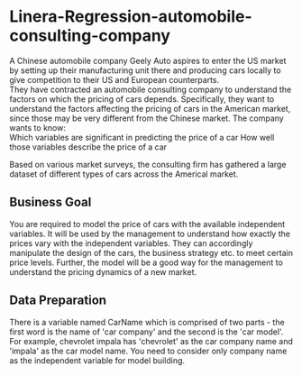# Linera-Regression-automobile-consulting-company
A Chinese automobile company Geely Auto aspires to enter the US market by setting up their manufacturing unit there and producing cars locally to give competition to their US and European counterparts.      
They have contracted an automobile consulting company to understand the factors on which the pricing of cars depends. Specifically, they want to understand the factors affecting the pricing of cars in the American market, since those may be very different from the Chinese market. 
The company wants to know:  
    Which variables are significant in predicting the price of a car 
    How well those variables describe the price of a car 

Based on various market surveys, the consulting firm has gathered a large dataset of different types of cars across the Americal market.      

## Business Goal   
You are required to model the price of cars with the available independent variables. It will be used by the management to understand how exactly the prices vary with the independent variables. They can accordingly manipulate the design of the cars, the business strategy etc. to meet certain price levels. Further, the model will be a good way for the management to understand the pricing dynamics of a new market.  
## Data Preparation  
There is a variable named CarName which is comprised of two parts - the first word is the name of 'car company' and the second is the 'car model'. For example, chevrolet impala has 'chevrolet' as the car company name and 'impala' as the car model name. You need to consider only company name as the independent variable for model building. 
